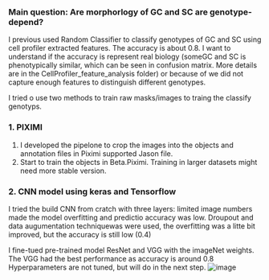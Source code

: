 ### Main question: Are morphorlogy of GC and SC are genotype-depend?

I previous used Random Classifier to classify genotypes of GC and SC using cell profiler 
extracted features. The accuracy is about 0.8. I want to understand if the accuracy is represent real biology (someGC and SC is phenotypically similar, which can be seen in confusion matrix. More details are in the CellProfiler_feature_analysis folder) or because of we did not capture enough features to distinguish different genotypes. 

I tried o use two methods to train raw masks/images to traing the classify genotyps.

### 1. PIXIMI
1. I developed the pipelone to crop the images into the objects and annotation files in Piximi supported 
Jason file.
2. Start to train the objects in Beta.Piximi. Training in larger datasets might need more stable version.

### 2. CNN model using keras and Tensorflow

I tried the build CNN from cratch with three layers: limited image numbers made the model overfitting and predictio accuracy was low. Droupout and data augumentation techniquewas were used, the overfitting was a litte bit improved, but the accuracy is still low (0.4) 

I fine-tued pre-trained model ResNet and VGG with the imageNet weights. The VGG had the best performance as accuracy is around 0.8
Hyperparameters are not tuned, but will do in the next step.
![image](https://github.com/broadinstitute/LeLiu_Projects/assets/73537116/5b21aa6f-692e-4026-b631-fe37ebeb0ac7)
